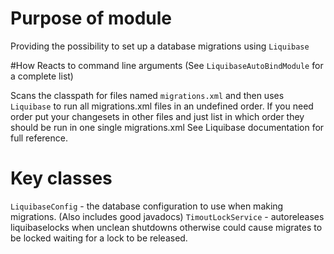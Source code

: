 # Purpose of module
Providing the possibility to set up a database migrations using `Liquibase`

#How
Reacts to command line arguments (See `LiquibaseAutoBindModule` for a complete list)

Scans the classpath for files named `migrations.xml` and then uses `Liquibase` to run all migrations.xml files in an undefined order.
If you need order put your changesets in other files and just list in which order they should be run in one single migrations.xml
See Liquibase documentation for full reference.

# Key classes
`LiquibaseConfig` - the database configuration to use when making migrations. (Also includes good javadocs)
`TimoutLockService` - autoreleases liquibaselocks when unclean shutdowns otherwise could cause migrates to be locked waiting for a lock to be released.


